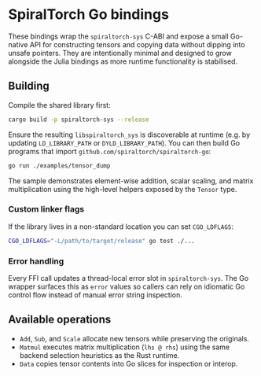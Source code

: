 # SpiralTorch Go bindings

These bindings wrap the `spiraltorch-sys` C-ABI and expose a small Go-native
API for constructing tensors and copying data without dipping into unsafe
pointers. They are intentionally minimal and designed to grow alongside the
Julia bindings as more runtime functionality is stabilised.

## Building

Compile the shared library first:

```bash
cargo build -p spiraltorch-sys --release
```

Ensure the resulting `libspiraltorch_sys` is discoverable at runtime (e.g. by
updating `LD_LIBRARY_PATH` or `DYLD_LIBRARY_PATH`). You can then build Go
programs that import `github.com/spiraltorch/spiraltorch-go`:

```bash
go run ./examples/tensor_dump
```

The sample demonstrates element-wise addition, scalar scaling, and matrix
multiplication using the high-level helpers exposed by the `Tensor` type.

### Custom linker flags

If the library lives in a non-standard location you can set `CGO_LDFLAGS`:

```bash
CGO_LDFLAGS="-L/path/to/target/release" go test ./...
```

### Error handling

Every FFI call updates a thread-local error slot in `spiraltorch-sys`. The Go
wrapper surfaces this as `error` values so callers can rely on idiomatic Go
control flow instead of manual error string inspection.

## Available operations

- `Add`, `Sub`, and `Scale` allocate new tensors while preserving the originals.
- `Matmul` executes matrix multiplication (`lhs @ rhs`) using the same backend
  selection heuristics as the Rust runtime.
- `Data` copies tensor contents into Go slices for inspection or interop.
